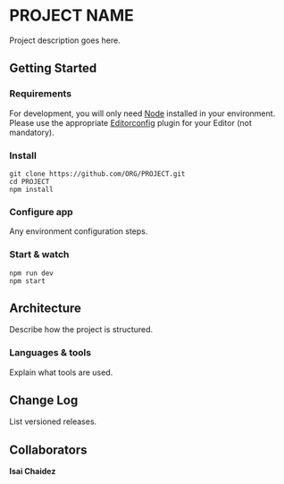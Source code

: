 # PROJECT NAME

Project description goes here.

## Getting Started

### Requirements

For development, you will only need [Node](http://nodejs.org/) installed in your environment.
Please use the appropriate [Editorconfig](http://editorconfig.org/) plugin for your Editor (not mandatory).

### Install

    git clone https://github.com/ORG/PROJECT.git
    cd PROJECT
    npm install

### Configure app

Any environment configuration steps.

### Start & watch

    npm run dev
    npm start

## Architecture

Describe how the project is structured.

### Languages & tools

Explain what tools are used.

## Change Log

List versioned releases.

## Collaborators

**Isai Chaidez**
